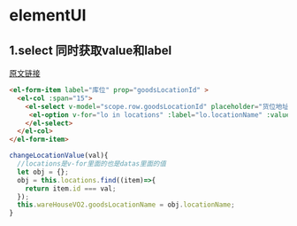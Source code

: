 # elementUI

## 1.select 同时获取value和label

[原文链接](http://www.manongjc.com/article/7713.html)

```html
<el-form-item label="库位" prop="goodsLocationId" >
  <el-col :span="15">
    <el-select v-model="scope.row.goodsLocationId" placeholder="货位地址" @change="changeLocationValue">
     <el-option v-for="lo in locations" :label="lo.locationName" :value="lo.id" :key="lo.id"></el-option>
    </el-select>
  </el-col>
</el-form-item>
```
```javascript
changeLocationValue(val){
  //locations是v-for里面的也是datas里面的值
  let obj = {};
  obj = this.locations.find((item)=>{
    return item.id === val;
  });
  this.wareHouseVO2.goodsLocationName = obj.locationName;
}
```
